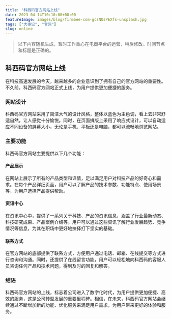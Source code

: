 ```yaml
---
title: "科西码官方网站上线"
date: 2023-04-14T10:10:00+08:00
featureImage: images/blog/firmbee-com-gcsNOsPEXfs-unsplash.jpg
tags: ["大事记", "官网"]
slug: online
---
```


> 以下内容随机生成，暂时工作重心在电商平台的运营，稍后修改。时间节点和标题是正确的。

## 科西码官方网站上线

在科技高速发展的今天，越来越多的企业意识到了拥有自己的官方网站的重要性。不久前，科西码官方网站正式上线，为用户提供更加便捷的服务。

### 网站设计

科西码官方网站采用了简洁大气的设计风格，整体以蓝色为主色调，看上去非常舒适自然，让人感觉十分愉悦。同时，在页面排版上采用了响应式设计，可以自动适应不同设备的屏幕大小，无论是手机、平板还是电脑，都可以流畅地浏览网站。

### 主要功能

科西码官方网站主要提供以下几个功能：

#### 产品展示

在网站上展示了所有的产品类型和详情，足以满足用户对科技产品的好奇心和需求。在每个产品详细页面，用户可以了解产品的技术参数、功能特点、使用场景等，为用户选择产品提供帮助。

#### 资讯中心

在资讯中心中，提供了一系列关于科技、产品的资讯信息，涵盖了行业最新动态、科技研究成果、产品案例介绍等。用户可以通过这些资讯了解行业发展趋势、竞争情况等信息，为其在职场中更好地抉择打下坚实的基础。

#### 联系方式

在官方网站的底部提供了联系方式，方便用户通过电话、邮箱、在线提交等方式进行咨询和沟通。同时，还提供了在线留言功能，用户可以轻松地向科西码的客服人员咨询任何产品和技术问题，得到及时的回复和解答。

### 结语

科西码官方网站的上线，标志着公司进入了数字化时代，为用户提供更加便捷、高效的服务，这是公司转型发展的重要里程碑。相信，在未来，科西码官方网站会继续通过不断增加新的功能、优化服务来满足用户需求，为用户带来更好的体验和服务。
